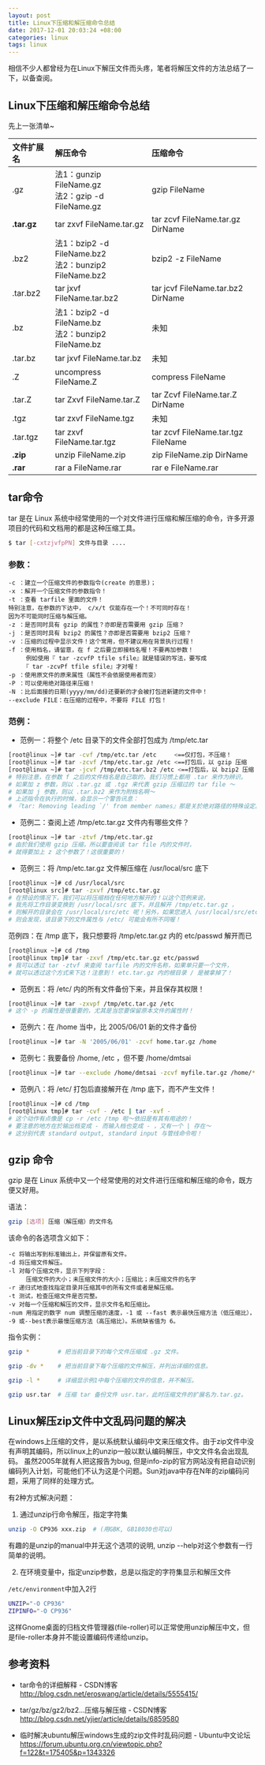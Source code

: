 ```yaml
---
layout: post
title: Linux下压缩和解压缩命令总结
date: 2017-12-01 20:03:24 +08:00
categories: linux
tags: linux
---
```


相信不少人都曾经为在Linux下解压文件而头疼，笔者将解压文件的方法总结了一下，以备查阅。

## Linux下压缩和解压缩命令总结

先上一张清单~

| 文件扩展名     | 解压命令                                                  | 压缩命令         |
| :---------   | :--------------------------------------                   | :---------------------- |
| .gz          | 法1：gunzip FileName.gz <br> 法2：gzip -d FileName.gz      | gzip FileName           |
| **.tar.gz**  | tar zxvf FileName.tar.gz                                  | tar zcvf FileName.tar.gz DirName |
| .bz2         | 法1：bzip2 -d FileName.bz2 <br /> 法2：bunzip2 FileName.bz2 | bzip2 -z FileName            |
| .tar.bz2     | tar jxvf FileName.tar.bz2                                 | tar jcvf FileName.tar.bz2 DirName |
| .bz          | 法1：bzip2 -d FileName.bz <br> 法2：bunzip2 FileName.bz    | 未知                           |
| .tar.bz      | tar jxvf FileName.tar.bz                                  | 未知                           |
| .Z           | uncompress FileName.Z                                     | compress FileName              |
| .tar.Z       | tar Zxvf FileName.tar.Z                                   | tar Zcvf FileName.tar.Z DirName |
| .tgz         | tar zxvf FileName.tgz                                     | 未知                             |
| .tar.tgz     | tar zxvf FileName.tar.tgz                                 | tar zcvf FileName.tar.tgz FileName |
| **.zip**     | unzip FileName.zip                                        | zip FileName.zip DirName         |
| **.rar**     | rar a FileName.rar                                        | rar e FileName.rar              |

## tar命令

tar 是在 Linux 系统中经常使用的一个对文件进行压缩和解压缩的命令，许多开源项目的代码和文档用的都是这种压缩工具。

```bash
$ tar [-cxtzjvfpPN] 文件与目录 ....
```

### 参数：

```
-c ：建立一个压缩文件的参数指令(create 的意思)；
-x ：解开一个压缩文件的参数指令！
-t ：查看 tarfile 里面的文件！
特别注意，在参数的下达中， c/x/t 仅能存在一个！不可同时存在！
因为不可能同时压缩与解压缩。
-z ：是否同时具有 gzip 的属性？亦即是否需要用 gzip 压缩？
-j ：是否同时具有 bzip2 的属性？亦即是否需要用 bzip2 压缩？
-v ：压缩的过程中显示文件！这个常用，但不建议用在背景执行过程！
-f ：使用档名，请留意，在 f 之后要立即接档名喔！不要再加参数！
　　　例如使用『 tar -zcvfP tfile sfile』就是错误的写法，要写成
　　　『 tar -zcvPf tfile sfile』才对喔！
-p ：使用原文件的原来属性（属性不会依据使用者而变）
-P ：可以使用绝对路径来压缩！
-N ：比后面接的日期(yyyy/mm/dd)还要新的才会被打包进新建的文件中！
--exclude FILE：在压缩的过程中，不要将 FILE 打包！
```

### 范例：

* 范例一：将整个 /etc 目录下的文件全部打包成为 /tmp/etc.tar

```bash
[root@linux ~]# tar -cvf /tmp/etc.tar /etc     <==仅打包，不压缩！
[root@linux ~]# tar -zcvf /tmp/etc.tar.gz /etc <==打包后，以 gzip 压缩
[root@linux ~]# tar -jcvf /tmp/etc.tar.bz2 /etc <==打包后，以 bzip2 压缩
# 特别注意，在参数 f 之后的文件档名是自己取的，我们习惯上都用 .tar 来作为辨识。
# 如果加 z 参数，则以 .tar.gz 或 .tgz 来代表 gzip 压缩过的 tar file ～
# 如果加 j 参数，则以 .tar.bz2 来作为附档名啊～
# 上述指令在执行的时候，会显示一个警告讯息：
# 『tar: Removing leading `/' from member names』那是关於绝对路径的特殊设定。
```

* 范例二：查阅上述 /tmp/etc.tar.gz 文件内有哪些文件？

```bash
[root@linux ~]# tar -ztvf /tmp/etc.tar.gz
# 由於我们使用 gzip 压缩，所以要查阅该 tar file 内的文件时，
# 就得要加上 z 这个参数了！这很重要的！
```

* 范例三：将 /tmp/etc.tar.gz 文件解压缩在 /usr/local/src 底下

```bash
[root@linux ~]# cd /usr/local/src
[root@linux src]# tar -zxvf /tmp/etc.tar.gz
# 在预设的情况下，我们可以将压缩档在任何地方解开的！以这个范例来说，
# 我先将工作目录变换到 /usr/local/src 底下，并且解开 /tmp/etc.tar.gz ，
# 则解开的目录会在 /usr/local/src/etc 呢！另外，如果您进入 /usr/local/src/etc
# 则会发现，该目录下的文件属性与 /etc/ 可能会有所不同喔！
```

范例四：在 /tmp 底下，我只想要将 /tmp/etc.tar.gz 内的 etc/passwd 解开而已

```bash
[root@linux ~]# cd /tmp
[root@linux tmp]# tar -zxvf /tmp/etc.tar.gz etc/passwd
# 我可以透过 tar -ztvf 来查阅 tarfile 内的文件名称，如果单只要一个文件，
# 就可以透过这个方式来下达！注意到！ etc.tar.gz 内的根目录 / 是被拿掉了！
```

* 范例五：将 /etc/ 内的所有文件备份下来，并且保存其权限！

```bash
[root@linux ~]# tar -zxvpf /tmp/etc.tar.gz /etc
# 这个 -p 的属性是很重要的，尤其是当您要保留原本文件的属性时！
```


* 范例六：在 /home 当中，比 2005/06/01 新的文件才备份

```bash
[root@linux ~]# tar -N '2005/06/01' -zcvf home.tar.gz /home
```

* 范例七：我要备份 /home, /etc ，但不要 /home/dmtsai

```bash
[root@linux ~]# tar --exclude /home/dmtsai -zcvf myfile.tar.gz /home/* /etc
```

* 范例八：将 /etc/ 打包后直接解开在 /tmp 底下，而不产生文件！

```bash
[root@linux ~]# cd /tmp
[root@linux tmp]# tar -cvf - /etc | tar -xvf -
# 这个动作有点像是 cp -r /etc /tmp 啦～依旧是有其有用途的！
# 要注意的地方在於输出档变成 - 而输入档也变成 - ，又有一个 | 存在～
# 这分别代表 standard output, standard input 与管线命令啦！
```

## gzip 命令

gzip 是在 Linux 系统中又一个经常使用的对文件进行压缩和解压缩的命令，既方便又好用。

语法：

```bash
gzip [选项] 压缩（解压缩）的文件名
```

该命令的各选项含义如下：

```shell
-c 将输出写到标准输出上，并保留原有文件。
-d 将压缩文件解压。
-l 对每个压缩文件，显示下列字段：
     压缩文件的大小；未压缩文件的大小；压缩比；未压缩文件的名字
-r 递归式地查找指定目录并压缩其中的所有文件或者是解压缩。
-t 测试，检查压缩文件是否完整。
-v 对每一个压缩和解压的文件，显示文件名和压缩比。
-num 用指定的数字 num 调整压缩的速度，-1 或 --fast 表示最快压缩方法（低压缩比），
-9 或--best表示最慢压缩方法（高压缩比）。系统缺省值为 6。
```

指令实例：

```bash
gzip *        # 把当前目录下的每个文件压缩成 .gz 文件。

gzip -dv *    # 把当前目录下每个压缩的文件解压，并列出详细的信息。

gzip -l *     # 详细显示例1中每个压缩的文件的信息，并不解压。

gzip usr.tar  # 压缩 tar 备份文件 usr.tar，此时压缩文件的扩展名为.tar.gz。
```


## Linux解压zip文件中文乱码问题的解决

在windows上压缩的文件，是以系统默认编码中文来压缩文件。由于zip文件中没有声明其编码，所以linux上的unzip一般以默认编码解压，中文文件名会出现乱码。
虽然2005年就有人把这报告为bug, 但是info-zip的官方网站没有把自动识别编码列入计划，可能他们不认为这是个问题。Sun对java中存在N年的zip编码问题，采用了同样的处理方式。

有2种方式解决问题：


1. 通过unzip行命令解压，指定字符集
```bash
unzip -O CP936 xxx.zip  # (用GBK, GB18030也可以)
```
有趣的是unzip的manual中并无这个选项的说明, unzip --help对这个参数有一行简单的说明。


2. 在环境变量中，指定unzip参数，总是以指定的字符集显示和解压文件

`/etc/environment`中加入2行
```bash
UNZIP="-O CP936"
ZIPINFO="-O CP936"
```


这样Gnome桌面的归档文件管理器(file-roller)可以正常使用unzip解压中文，但是file-roller本身并不能设置编码传递给unzip。



## 参考资料

* tar命令的详细解释 - CSDN博客
http://blog.csdn.net/eroswang/article/details/5555415/

* tar/gz/bz/gz2/bz2...压缩与解压缩 - CSDN博客
http://blog.csdn.net/yjier/article/details/6859580

* 临时解决ubuntu解压windows生成的zip文件时乱码问题 - Ubuntu中文论坛
https://forum.ubuntu.org.cn/viewtopic.php?f=122&t=175405&p=1343326

